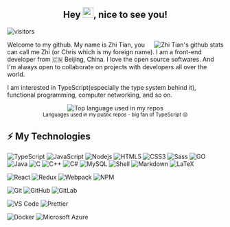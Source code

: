 <h2 align="center">Hey <img src="https://media.giphy.com/media/hvRJCLFzcasrR4ia7z/giphy.gif" width="25px">, nice to see you!</h2>

<!--
**tianzhich/tianzhich** is a ✨ _special_ ✨ repository because its `README.md` (this file) appears on your GitHub profile.

Here are some ideas to get you started:

- 🔭 I’m currently working on ...
- 🌱 I’m currently learning ...
- 👯 I’m looking to collaborate on ...
- 🤔 I’m looking for help with ...
- 💬 Ask me about ...
- 📫 How to reach me: ...
- 😄 Pronouns: ...
- ⚡ Fun fact: ...
-->

![visitors](https://visitor-badge.glitch.me/badge?page_id=tianzhich.tianzhich)

<div>
  <img align="right" src="https://github-readme-stats.vercel.app/api?username=tianzhich&show_icons=true&theme=chartreuse-dark" alt="Zhi Tian's github stats" />
  <p>Welcome to my github. My name is Zhi Tian, you can call me Zhi (or Chris which is my foreign name). I am a front-end developer from 🇨🇳 Beijing, China. I love the open source softwares. And I'm always open to collaborate on projects with developers all over the world.</p>
  <p>I am interested in TypeScript(especially the type system behind it), functional programming, computer networking, and so on.</p>
</div>

<div align="center">
  <img align="center" src="https://github-readme-stats.vercel.app/api/top-langs/?username=tianzhich&layout=compact&hide_title=1" alt="Top language used in my repos" />
  <br />
  <small>Languages used in my public repos - big fan of TypeScript 😛</small>
  <br />
</div>

## ⚡ My Technologies

![TypeScript](https://img.shields.io/badge/-TypeScript-007ACC?style=flat-square&logo=typescript)
![JavaScript](https://img.shields.io/badge/-JavaScript-black?style=flat-square&logo=javascript)
![Nodejs](https://img.shields.io/badge/-Nodejs-black?style=flat-square&logo=Node.js)
![HTML5](https://img.shields.io/badge/-HTML5-E34F26?style=flat-square&logo=html5&logoColor=white)
![CSS3](https://img.shields.io/badge/-CSS3-1572B6?style=flat-square&logo=css3)
![Sass](https://img.shields.io/badge/-Sass-CC6699?style=flat-square&logo=sass&logoColor=white)
![GO](https://img.shields.io/badge/GO-%2300ADD8.svg?&style=flat-square&logo=go&logoColor=white)
![Java](https://img.shields.io/badge/Java-%23ED8B00.svg?&style=flat-square&logo=java&logoColor=white")
![C](https://img.shields.io/badge/C%20-%2300599C.svg?&style=flat-square&logo=c&logoColor=white")
![C++](https://img.shields.io/badge/C++%20-%2300599C.svg?&style=flat-square&logo=c%2B%2B&ogoColor=white)
![C#](https://img.shields.io/badge/C%23%20-%23239120.svg?&style=flat-square&logo=c-sharp&logoColor=white")
![MySQL](https://img.shields.io/badge/-MySQL-black?style=flat-square&logo=mysql)
![Shell](https://img.shields.io/badge/-Shell-blasck?style=flat-square&logo=Shell)
![Markdown](https://img.shields.io/badge/markdown-%23000000.svg?&style=flat-square&logo=markdown&logoColor=white)
![LaTeX](https://img.shields.io/badge/latex%20-%23008080.svg?&style=flat-square&logo=latex&logoColor=white)

![React](https://img.shields.io/badge/-React-black?style=flat-square&logo=react)
![Redux](https://img.shields.io/badge/-Redux-764ABC?style=flat-square&logo=redux&logoColor=white)
![Webpack](https://img.shields.io/badge/-Webpack-8DD6F9?style=flat-square&logo=webpack&logoColor=white)
![NPM](https://img.shields.io/badge/-NPM-CB3837?style=flat-square&logo=npm&logoColor=white)

![Git](https://img.shields.io/badge/-Git-black?style=flat-square&logo=git)
![GitHub](https://img.shields.io/badge/-GitHub-181717?style=flat-square&logo=github)
![GitLab](https://img.shields.io/badge/-GitLab-FCA121?style=flat-square&logo=gitlab)

![VS Code](https://img.shields.io/badge/-VS%20Code-007ACC?style=flat-square&logo=visual-studio-code)
![Prettier](https://img.shields.io/badge/-Prettier-F7B93E?style=flat-square&logo=prettier&logoColor=white)

![Docker](https://img.shields.io/badge/-Docker-black?style=flat-square&logo=docker)
![Microsoft Azure](https://img.shields.io/badge/Microsoft%20Azure-232F7E?style=flat-square&logo=microsoft-azure)
